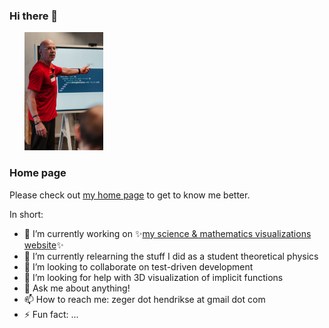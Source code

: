 ### Hi there 👋

&nbsp;&nbsp;&nbsp;&nbsp;&nbsp;&nbsp;<img src="zeger-teaching-1.png" alt="Zeger" width="25%" height="25%"/>

### Home page

Please check out [my home page](https://www.hendrikse.name/) to get to know me better. 

In short:

- 🔭 I’m currently working on ✨[my science &amp; mathematics visualizations website](https://www.hendrikse.name/)✨
- 🌱 I’m currently relearning the stuff I did as a student theoretical physics
- 👯 I’m looking to collaborate on test-driven development
- 🤔 I’m looking for help with 3D visualization of implicit functions
- 💬 Ask me about anything!
- 📫 How to reach me: zeger dot hendrikse at gmail dot com
- ⚡ Fun fact: ...
